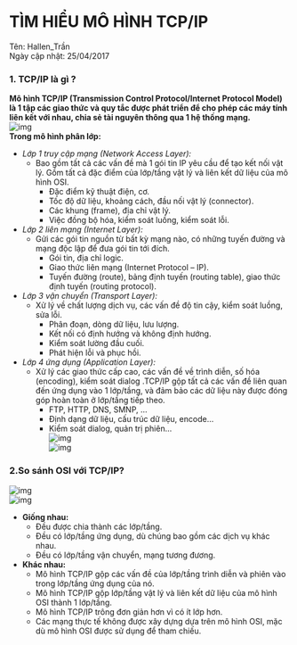 # TÌM HIỂU MÔ HÌNH TCP/IP  
Tên: Hallen_Trần    
Ngày cập nhật: 25/04/2017   

### 1. TCP/IP là gì ?  
**Mô hình TCP/IP (Transmission Control Protocol/Internet Protocol Model) là 1 tập các giao thức và quy tắc được phát triển để cho phép các máy tính liên kết với nhau, chia sẻ tài nguyên thông qua 1 hệ thống mạng.**  
![img](http://2.bp.blogspot.com/-jH4TzAOcspU/UzQeMUZ1JlI/AAAAAAAAADA/cWNGZjCtkI4/s1600/TCP-IP-Model.png)  
**Trong mô hình phân lớp:**  
- *Lớp 1 truy cập mạng (Network Access Layer):*  
    - Bao gồm tất cả các vấn đề mà 1 gói tin IP yêu cầu để tạo kết nối vật lý. Gồm tất cả đặc điểm của lớp/tầng vật lý và liên kết dữ liệu của mô hình OSI.  
        - Đặc điểm kỹ thuật điện, cơ.  
        - Tốc độ dữ liệu, khoảng cách, đầu nối vật lý (connector).  
        - Các khung (frame), địa chỉ vật lý.  
        - Việc đồng bộ hóa, kiểm soát luồng, kiểm soát lỗi.  
- *Lớp 2 liên mạng (Internet Layer):*  
    - Gửi các gói tin nguồn từ bất kỳ mạng nào, có những tuyến đường và mạng độc lập để đưa gói tin tới đích.  
        - Gói tin, địa chỉ logic.  
        - Giao thức liên mạng (Internet Protocol – IP).  
        - Tuyến đường (route), bảng định tuyến (routing table), giao thức định tuyến (routing protocol).  
- *Lớp 3 vận chuyển (Transport Layer):*  
    - Xử lý về chất lượng dịch vụ, các vấn đề độ tin cậy, kiểm soát luồng, sửa lỗi.  
        - Phân đoạn, dòng dữ liệu, lưu lượng.  
        - Kết nối có định hướng và không định hướng.  
        - Kiểm soát lường đầu cuối.  
        - Phát hiện lỗi và phục hồi.    
- *Lớp 4 ứng dụng (Application Layer):*  
    - Xử lý các giao thức cấp cao, các vấn đề về trình diễn, số hóa (encoding), kiểm soát dialog .TCP/IP gộp tất cả các vấn đề liên quan đến ứng dụng vào 1 lớp/tầng, và đảm bảo các dữ liệu này được đóng góp hoàn toàn ở lớp/tầng tiếp theo.  
        - FTP, HTTP, DNS, SMNP, …  
        - Định dạng dữ liệu, cấu trúc dữ liệu, encode…  
        - Kiểm soát dialog, quản trị phiên…  
![img](https://kimnguyen.info/kim/wp-content/uploads/2014/09/Chap-2-TCP-IP-Protocol-300x251.jpg)  
![img](https://image.slidesharecdn.com/ositcp-ip-120727232444-phpapp02/95/osi-tcp-ip-14-728.jpg?cb=1343431818)  
### 2.So sánh OSI với TCP/IP?  
![img](https://hsto.org/getpro/habr/comment_images/219/06c/99d/21906c99d593e1cbcef7d235df6b69e8.png)  
![img](http://www.vnpro.vn/wp-content/uploads/2015/11/sp-sanh.jpg)  
- **Giống nhau:**
    - Đều được chia thành các lớp/tầng.  
    - Đều có lớp/tầng ứng dụng, dù chúng bao gồm các dịch vụ khác nhau.   
    - Đều có lớp/tầng vận chuyển, mạng tương đương.  
- **Khác nhau:**
    - Mô hình TCP/IP gộp các vấn đề của lớp/tầng trình diễn và phiên vào trong lớp/tầng ứng dụng của nó.  
    - Mô hình TCP/IP gộp lớp/tầng vật lý và liên kết dữ liệu của mô hình OSI thành 1 lớp/tầng.  
    - Mô hình TCP/IP trông đơn giản hơn vì có ít lớp hơn.  
    - Các mạng thực tế không được xây dựng dựa trên mô hình OSI, mặc dù mô hình OSI được sử dụng để tham chiếu.  

